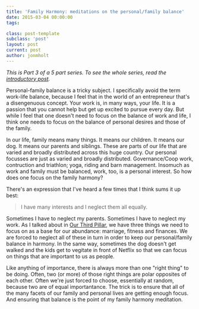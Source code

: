 ```yaml
---
title: 'Family Harmony: meditations on the personal/family balance'
date: 2015-03-04 00:00:00 
tags: 

class: post-template
subclass: 'post'
layout: post
current: post
author: jonmholt
---
```

*This is Part 3 of a 5 part series.  To see the whole series, read the [introductory post](/five-meditations).*

Personal-family balance is a tricky subject.  I specifically avoid the term work-life balance, because I feel that in the world of an entrepreneur that's a disengenuous concept.  Your work is, in many ways, your life.  It is a passion that you cannot help but get up excited to pursue every day.  But while I feel that one doesn't need to focus on the balance of work and life, I think one needs to focus on the balance of personal desires and those of the family.

In our life, family means many things. It means our children. It means our dog.  It means our parents and siblings.  These are parts of our life that are varied and broadly distributed across this huge country. Our personal focusses are just as varied and broadly distributed. Governance/Coop work, contruction and triathlon; yoga, riding and barn management.  Insomuch as work and family must be balanced, work, too, is a personal interest.  So how does one focus on the family harmony?

There's an expression that I've heard a few times that I think sums it up best:
> I have many interests and I neglect them all equally.

Sometimes I have to neglect my parents.  Sometimes I have to neglect my work.  As I talked about in [Our Third Pillar](http://twentyfivetwenty.ca/our-third-pillar), we have three things we need to focus on as a base for our abundance: marriage, fitness and finances.  We are forced to neglect all of these in turn in order to keep our personal/family balance in harmony.  In the same way, sometimes the dog doesn't get walked and the kids get to vegitate in front of Netflix so that we can focus on things that are important to us as people.

Like anything of importance, there is always more than one "right thing" to be doing.  Often, two (or more) of those right things are polar opposites of each other.  Often we're just forced to choose, essentially at random, because two are of equal importantance.  The trick is to ensure that all of the many facets of our family and personal lives are getting enough focus.  And ensuring that balance is the point of my family harmony meditation.  
